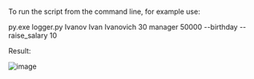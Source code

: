 To run the script from the command line, for example use:

py.exe logger.py Ivanov Ivan Ivanovich 30 manager 50000 --birthday --raise_salary 10

Result:

![image](https://github.com/Elias-top/GB_LOGGER/assets/52293877/944577b9-033d-4e77-96a5-57459b226ec3)
